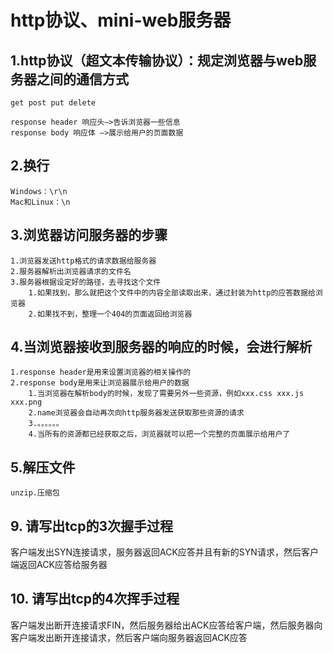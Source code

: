 # http协议、mini-web服务器

## 1.http协议（超文本传输协议）：规定浏览器与web服务器之间的通信方式

    get post put delete
    
    response header 响应头—>告诉浏览器一些信息
    response body 响应体 —>展示给用户的页面数据
 
## 2.换行
    Windows：\r\n
    Mac和Linux：\n

## 3.浏览器访问服务器的步骤
    1.浏览器发送http格式的请求数据给服务器
    2.服务器解析出浏览器请求的文件名
    3.服务器根据设定好的路径，去寻找这个文件
        1.如果找到，那么就把这个文件中的内容全部读取出来，通过封装为http的应答数据给浏览器
        2.如果找不到，整理一个404的页面返回给浏览器

## 4.当浏览器接收到服务器的响应的时候，会进行解析
    1.response header是用来设置浏览器的相关操作的
    2.response body是用来让浏览器展示给用户的数据
        1.当浏览器在解析body的时候，发现了需要另外一些资源，例如xxx.css xxx.js xxx.png
        2.name浏览器会自动再次向http服务器发送获取那些资源的请求
        3.。。。。。。
        4.当所有的资源都已经获取之后，浏览器就可以把一个完整的页面展示给用户了

## 5.解压文件
    unzip.压缩包

## 9. 请写出tcp的3次握手过程

客户端发出SYN连接请求，服务器返回ACK应答并且有新的SYN请求，然后客户端返回ACK应答给服务器

## 10. 请写出tcp的4次挥手过程

客户端发出断开连接请求FIN，然后服务器给出ACK应答给客户端，然后服务器向客户端发出断开连接请求，然后客户端向服务器返回ACK应答